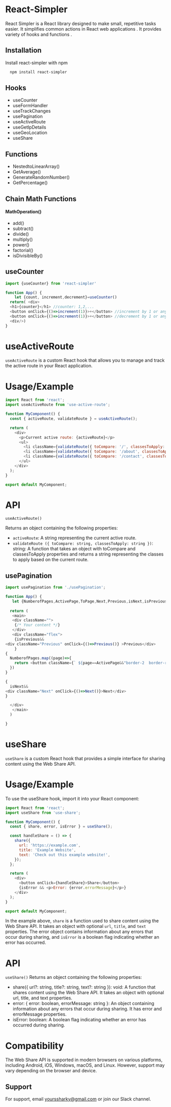 
# React-Simpler

React Simpler is a React library designed to make small, repetitive tasks easier. It simplifies common actions in React web applications . 
It provides variety of hooks and functions .


## Installation

Install react-simpler with npm

```bash
  npm install react-simpler
```
    
## Hooks

 - useCounter
 - useFormHandler
 - useTrackChanges
 - usePagination
 - useActiveRoute
 - useGetIpDetails
 - useGeoLocation
 - useShare
## Functions
- NestedtoLinearArray()
- GetAverage()
- GenerateRandomNumber()
- GetPercentage()
## Chain Math Functions
#### MathOperation()
- add()
- subtract()
- divide()
- multiply()
- power()
- factorial()
- isDivisibleBy()

## useCounter

```javascript
import {useCounter} from 'react-simpler'

function App() {
    let {count, increment,decrement}=useCounter()
  return( <div>
  <h1>{counter}</h1> //counter: 1,2,...
  <button onClick={()=>increment(1)}>+</button> //increment by 1 or any number ou want
  <button onClick={()=>increment(1)}>+</button> //decrement by 1 or any number ou want
  <div/>)
}
```

# useActiveRoute

`useActiveRoute` is a custom React hook that allows you to manage and track the active route in your React application.

# Usage/Example
```javascript
import React from 'react';
import useActiveRoute from 'use-active-route';

function MyComponent() {
  const { activeRoute, validateRoute } = useActiveRoute();

  return (
    <div>
      <p>Current active route: {activeRoute}</p>
      <ul>
        <li className={validateRoute({ toCompare: '/', classesToApply: 'active' })}><a href="/">Home</a></li>
        <li className={validateRoute({ toCompare: '/about', classesToApply: 'active' })}><a href="/about">About</a></li>
        <li className={validateRoute({ toCompare: '/contact', classesToApply: 'active' })}><a href="/contact">Contact</a></li>
      </ul>
    </div>
  );
}

export default MyComponent;

```
# API 
`useActiveRoute()`

Returns an object containing the following properties:
- `activeRoute`: A string representing the current active route.
- `validateRoute ({ toCompare: string, classesToApply: string })`: string: A function that takes an object with toCompare and classesToApply properties and returns a string representing the classes to apply based on the current route.


## usePagination

```javascript
import usePagination from './usePagination';

function App() {
   let {NumberofPages,ActivePage,ToPage,Next,Previous,isNext,isPrevious}=usePagination(12,3)
  
  return (
   <main>
   <div className="">
    {/* Your content */}
   </div>
   <div className="flex">
    {isPrevious&&
<div className="Previous" onClick={()=>Previous()} >Previous</div>
    }
{
  NumberofPages.map((page)=>{
    return <button className={` ${page==ActivePage&&"border-2  border-red-400"} outline-none  p-2 text-xs font-bold`} onClick={()=>ToPage(page)}>{page}</button>
  })
}

{
  isNext&&
<div className="Next" onClick={()=>Next()}>Next</div>
}

  </div>
   </main>
  )

}


```
# useShare

`useShare` is a custom React hook that provides a simple interface for sharing content using the Web Share API.

# Usage/Example

To use the useShare hook, import it into your React component:
```javascript 
import React from 'react';
import useShare from 'use-share';

function MyComponent() {
  const { share, error, isError } = useShare();

  const handleShare = () => {
    share({
      url: 'https://example.com',
      title: 'Example Website',
      text: 'Check out this example website!',
    });
  };

  return (
    <div>
      <button onClick={handleShare}>Share</button>
      {isError && <p>Error: {error.errorMessage}</p>}
    </div>
  );
}

export default MyComponent;

```
In the example above, `share` is a function used to share content using the Web Share API. It takes an object with optional `url`, `title`, and `text` properties. The error object contains information about any errors that occur during sharing, and `isError` is a boolean flag indicating whether an error has occurred.


# API
`useShare()`
Returns an object containing the following properties:

- share({ url?: string, title?: string, text?: string }): void: A function that shares content using the Web Share API. It takes an object with optional url, title, and text properties.
- error: { error: boolean, errorMessage: string }: An object containing information about any errors that occur during sharing. It has error and errorMessage properties.
- isError: boolean: A boolean flag indicating whether an error has occurred during sharing.
# Compatibility
The Web Share API is supported in modern browsers on various platforms, including Android, iOS, Windows, macOS, and Linux. However, support may vary depending on the browser and device.
## Support

For support, email yourssharky@gmail.com or join our Slack channel.

